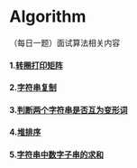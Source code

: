 # Algorithm
（每日一题）面试算法相关内容

#### 1.[转圈打印矩阵](https://github.com/NewGreatTeam/Algorithm/blob/master/printmatrix.md)   ####
#### 2.[字符串复制](https://github.com/NewGreatTeam/Algorithm/blob/master/mystrcpy.md)   ####
#### 3.[判断两个字符串是否互为变形词](https://github.com/NewGreatTeam/Algorithm/blob/master/isdeformation.md)   ####
#### 4.[堆排序](https://github.com/NewGreatTeam/Algorithm/blob/master/heapsort.md)   ####
#### 5.[字符串中数字子串的求和](https://github.com/NewGreatTeam/Algorithm/blob/master/heapsort.md)   ####


